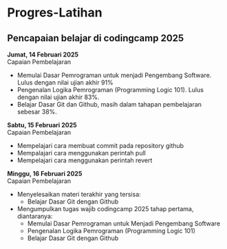 Progres-Latihan
==
Pencapaian belajar di codingcamp 2025
-
**Jumat, 14 Februari 2025**<br>Capaian Pembelajaran
* Memulai Dasar Pemrograman untuk menjadi Pengembang Software. Lulus dengan nilai ujian akhir 91%
* Pengenalan Logika Pemrograman (Programming Logic 101). Lulus dengan nilai ujian akhir 83%.
* Belajar Dasar Git dan Github, masih dalam tahapan pembelajaran sebesar 38%.

**Sabtu, 15 Februari 2025**<br>Capaian Pembelajaran
* Mempelajari cara membuat commit pada repository github
* Mempalajari cara menggunakan perintah pull
* Mempelajari cara menggunakan perintah revert

**Minggu, 16 Februari 2025**<br>Capaian Pembelajaran
* Menyelesaikan materi terakhir yang tersisa:<br>
  * Belajar Dasar Git dengan Github<br>
* Mengumpulkan tugas wajib codingcamp 2025 tahap pertama, diantaranya:<br>
  * Memulai Dasar Pemrograman untuk Menjadi Pengembang Software<br>
  * Pengenalan Logika Pemrograman (Programming Logic 101)<br>
  * Belajar Dasar Git dengan Github
